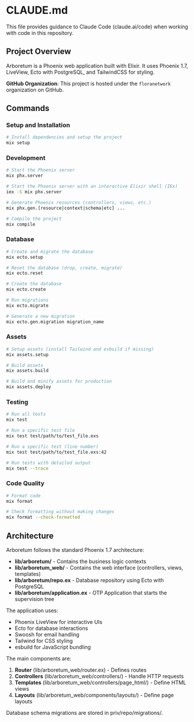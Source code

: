 # CLAUDE.md

This file provides guidance to Claude Code (claude.ai/code) when working with code in this repository.

## Project Overview

Arboretum is a Phoenix web application built with Elixir. It uses Phoenix 1.7, LiveView, Ecto with PostgreSQL, and TailwindCSS for styling.

**GitHub Organization**: This project is hosted under the `floranetwork` organization on GitHub.

## Commands

### Setup and Installation

```bash
# Install dependencies and setup the project
mix setup
```

### Development

```bash
# Start the Phoenix server
mix phx.server

# Start the Phoenix server with an interactive Elixir shell (IEx)
iex -S mix phx.server

# Generate Phoenix resources (controllers, views, etc.)
mix phx.gen.[resource|context|schema|etc] ...

# Compile the project
mix compile
```

### Database

```bash
# Create and migrate the database
mix ecto.setup

# Reset the database (drop, create, migrate)
mix ecto.reset

# Create the database
mix ecto.create

# Run migrations
mix ecto.migrate

# Generate a new migration
mix ecto.gen.migration migration_name
```

### Assets

```bash
# Setup assets (install Tailwind and esbuild if missing)
mix assets.setup

# Build assets
mix assets.build

# Build and minify assets for production
mix assets.deploy
```

### Testing

```bash
# Run all tests
mix test

# Run a specific test file
mix test test/path/to/test_file.exs

# Run a specific test (line number)
mix test test/path/to/test_file.exs:42

# Run tests with detailed output
mix test --trace
```

### Code Quality

```bash
# Format code
mix format

# Check formatting without making changes
mix format --check-formatted
```

## Architecture

Arboretum follows the standard Phoenix 1.7 architecture:

- **lib/arboretum/** - Contains the business logic contexts
- **lib/arboretum_web/** - Contains the web interface (controllers, views, templates)
- **lib/arboretum/repo.ex** - Database repository using Ecto with PostgreSQL
- **lib/arboretum/application.ex** - OTP Application that starts the supervision tree

The application uses:
- Phoenix LiveView for interactive UIs
- Ecto for database interactions
- Swoosh for email handling
- Tailwind for CSS styling
- esbuild for JavaScript bundling

The main components are:
1. **Router** (lib/arboretum_web/router.ex) - Defines routes
2. **Controllers** (lib/arboretum_web/controllers/) - Handle HTTP requests
3. **Templates** (lib/arboretum_web/controllers/page_html/) - Define HTML views
4. **Layouts** (lib/arboretum_web/components/layouts/) - Define page layouts

Database schema migrations are stored in priv/repo/migrations/.